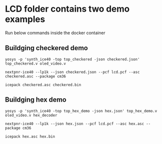 LCD folder contains two demo examples
======

Run below commands inside the docker container

## Buildging checkered demo

```shell
yosys -p 'synth_ice40 -top top_checkered -json checkered.json' top_checkered.v oled_video.v

nextpnr-ice40 --lp1k --json checkered.json --pcf lcd.pcf --asc checkered.asc --package cm36

icepack checkered.asc checkered.bin
```


## Buildging hex demo

```shell
yosys -p 'synth_ice40 -top top_hex_demo -json hex.json' top_hex_demo.v oled_video.v hex_decoder

nextpnr-ice40 --lp1k --json hex.json --pcf lcd.pcf --asc hex.asc --package cm36

icepack hex.asc hex.bin
```